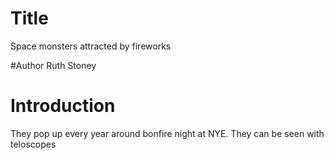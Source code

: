 # Title 
Space monsters attracted by fireworks

#Author
Ruth Stoney

# Introduction
They pop up every year around bonfire night at NYE. They can be seen with teloscopes